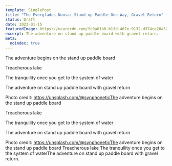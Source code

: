 ```yaml
---
template: SinglePost
title: "The Everglades Noosa: Stand up Paddle One Way, Gravel Return"
status: Draft
date: 2023-01-15
featuredImage: https://ucarecdn.com/fc9a01b0-b13d-467e-9132-d374ce20a52b/
excerpt: The adventure on stand up paddle board with gravel return.
meta:
  noindex: true
---
```

The adventure begins on the stand up paddle board

Treacherous lake

The tranquility once you get to the system of water

The adventure on stand up paddle board with gravel return

Photo credit: https://unsplash.com/@synphoneticThe adventure begins on the stand up paddle board

Treacherous lake

The tranquility once you get to the system of water

The adventure on stand up paddle board with gravel return

Photo credit: https://unsplash.com/@synphoneticThe adventure begins on the stand up paddle board
Treacherous lake
The tranquility once you get to the system of waterThe adventure on stand up paddle board with gravel return.